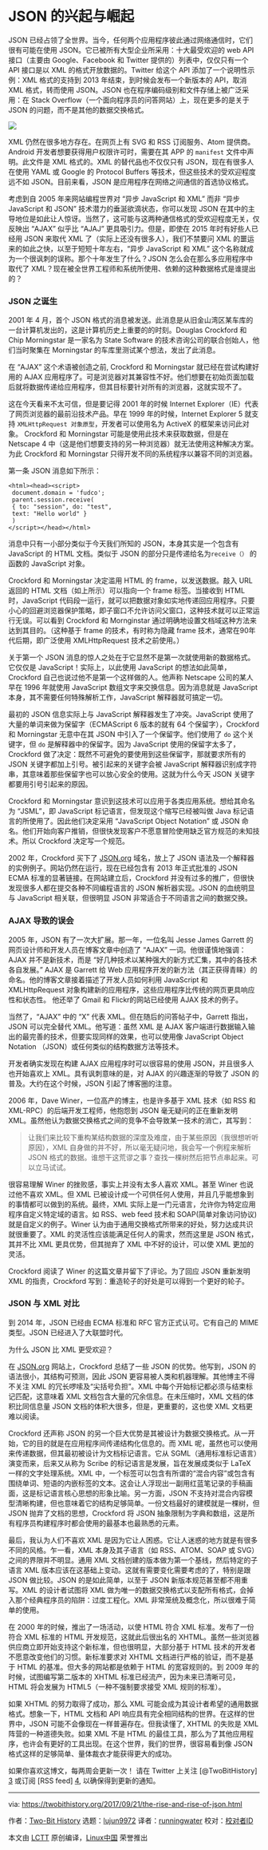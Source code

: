 [#]: collector: (lujun9972)
[#]: translator: (runningwater)
[#]: reviewer: ( )
[#]: publisher: ( )
[#]: subject: (The Rise and Rise of JSON)
[#]: via: ( https://twobithistory.org/2017/09/21/the-rise-and-rise-of-json.html)
[#]: author: (https://twobithistory.org)
[#]: url: ( )

JSON 的兴起与崛起
======
JSON 已经占领了全世界。当今，任何两个应用程序彼此通过网络通信时，它们很有可能在使用 JSON。它已被所有大型企业所采用：十大最受欢迎的 web API 接口（主要由 Google、Facebook 和 Twitter 提供的）列表中，仅仅只有一个 API 接口是以 XML 的格式开放数据的。Twitter 给这个 API 添加了一个说明性示例：XML 格式的支持到 2013 年结束，到时候会发布一个新版本的 API，取消 XML 格式，转而使用 JSON。JSON 也在程序编码级别和文件存储上被广泛采用：在 Stack Overflow（一个面向程序员的问答网站）上，现在更多的是关于 JSON 的问题，而不是其他的数据交换格式。

![][1]

XML 仍然在很多地方存在。在网页上有 SVG 和 RSS 订阅服务、Atom 提供商。Android 开发者想要获得用户权限许可时，需要在其 APP 的 `manifest`  文件中声明。此文件是 XML 格式的。XML 的替代品也不仅仅只有 JSON，现在有很多人在使用 YAML 或 Google 的 Protocol Buffers 等技术，但这些技术的受欢迎程度远不如 JSON。目前来看，JSON 是应用程序在网络之间通信的首选协议格式。
考虑到自 2005 年来网站编程世界对 “异步 JavaScript 和 XML” 而非 “异步 JavaScript 和 JSON” 技术潜力的垂涎欲滴状态，你可以发现 JSON 在其中的主导地位是如此让人惊讶。当然了，这可能与这两种通信格式的受欢迎程度无关，仅反映出 “AJAX” 似乎比 “AJAJ” 更具吸引力。但是，即使在 2015 年时有好些人已经用 JSON 来取代 XML 了（实际上还没有很多人），我们不禁要问 XML 的噩运来的如此之快，以至于短短十年左右，“异步 JavaScript 和 XML” 这个名称就成为一个很讽刺的误称。那个十年发生了什么？JSON 怎么会在那么多应用程序中取代了 XML？现在被全世界工程师和系统所使用、依赖的这种数据格式是谁提出的？

### JSON 之诞生

2001 年 4 月，首个 JSON 格式的消息被发送。此消息是从旧金山湾区某车库的一台计算机发出的，这是计算机历史上重要的的时刻。Douglas Crockford 和 Chip Morningstar 是一家名为 State Software 的技术咨询公司的联合创始人，他们当时聚集在 Morningstar 的车库里测试某个想法，发出了此消息。

在 “AJAX” 这个术语被创造之前, Crockford 和 Morningstar 就已经在尝试构建好用的 AJAX 应用程序了。可是浏览器对其兼容性不好。他们想要在初始页面加载后就将数据传递给应用程序，但其目标要针对所有的浏览器，这就实现不了。

这在今天看来不太可信，但是要记得 2001 年的时候 Internet Explorer（IE）代表了网页浏览器的最前沿技术产品。早在 1999 年的时候，Internet Explorer 5 就支持 `XMLHttpRequest 对象原型`，开发者可以使用名为 ActiveX 的框架来访问此对象。 Crockford 和 Morningstar 可能是使用此技术来获取数据，但是在 Netscape 4 中（这是他们想要支持的另一种浏览器）就无法使用这种解决方案。为此 Crockford 和 Morningstar 只得开发不同的系统程序以兼容不同的浏览器。

第一条 JSON 消息如下所示：

```
<html><head><script>
 document.domain = 'fudco';
 parent.session.receive(
 { to: "session", do: "test",
 text: "Hello world" }
 )
</script></head></html>
```

消息中只有一小部分类似于今天我们所知的 JSON，本身其实是一个包含有 JavaScript 的 HTML 文档。类似于 JSON 的部分只是传递给名为`receive（）` 的函数的 JavaScript 对象。

Crockford 和 Morningstar 决定滥用 HTML 的 frame，以发送数据。敲入 URL 返回的 HTML 文档（如上所示）可以指向一个 frame 标签。当接收到 HTML 时，JavaScript 代码段一运行，就可以把数据对象如实地传递回应用程序。只要小心的回避浏览器保护策略，即子窗口不允许访问父窗口，这种技术就可以正常运行无误。可以看到  Crockford 和 Mornginstar 通过明确地设置文档域这种方法来达到其目的。（这种基于 frame 的技术，有时称为隐藏 frame 技术，通常在90年代后期，即广泛使用 XMLHttpRequest 技术之前使用。）

关于第一个 JSON 消息的惊人之处在于它显然不是第一次就使用新的数据格式。它仅仅是 JavaScript！实际上，以此使用 JavaScript 的想法如此简单，Crockford 自己也说过他不是第一个这样做的人。他声称 Netscape 公司的某人早在 1996 年就使用 JavaScript 数组文字来交换信息。因为消息就是 JavaScript 本身，其不需要任何特殊解析工作，JavaScript 解释器就可搞定一切。

最初的 JSON 信息实际上与 JavaScript 解释器发生了冲突。JavaScript 使用了大量的单词来做为保留字（ECMAScript 6 版本的就有 64 个保留字），Crockford 和 Morningstar 无意中在其 JSON 中引入了一个保留字。他们使用了 `do` 这个关键字，但 `do` 是解释器中的保留字。因为 JavaScript 使用的保留字太多了，Crockford 做了决定：既然不可避免的要使用到这些保留字，那就要求所有的 JSON 关键字都加上引号。被引起来的关键字会被 JavaScript 解释器识别成字符串，其意味着那些保留字也可以放心安全的使用。这就为什么今天 JSON 关键字都要用引号引起来的原因。

Crockford 和 Morningstar 意识到这技术可以应用于各类应用系统。想给其命名为 “JSML”，即 JavaScript 标记语言，但发现这个缩写已经被叫做 Java 标记语言的所使用了。因此他们决定采用 “JavaScript Object Notation” 或 JSON 命名。他们开始向客户推销，但很快发现客户不愿意冒险使用缺乏官方规范的未知技术。所以 Crockford 决定写一个规范。

2002 年，Crockford 买下了 [JSON.org][2] 域名，放上了 JSON 语法及一个解释器的实例例子。网站仍然在运行，现在已经包含有 2013 年正式批准的 JSON ECMA 标准的显著链接。在网站建立后，Crockford 并没有过多的推广，但很快发现很多人都在提交各种不同编程语言的 JSON 解析器实现。JSON 的血统明显与 JavaScript 相关联，但很明显 JSON 非常适合于不同语言之间的数据交换。


### AJAX 导致的误会

2005 年，JSON 有了一次大扩展。那一年，一位名叫 Jesse James Garrett 的网页设计师和开发人员在博客文章中创造了 “AJAX” 一词。他很谨慎地强调：AJAX 并不是新技术，而是 “好几种技术以某种强大的新方式汇集，其中的各技术各自发展。” AJAX 是 Garrett 给 Web 应用程序开发的新方法（其正获得青睐）的命名。他的博客文章接着描述了开发人员如何利用 JavaScript 和 XMLHttpRequest 对象构建新的应用程序，这些应用程序比传统的网页更具响应性和状态性。 他还举了 Gmail 和 Flickr的网站已经使用 AJAX 技术的例子。

当然了，“AJAX” 中的 “X” 代表 XML。但在随后的问答帖子中，Garrett 指出，JSON 可以完全替代 XML。他写道：虽然 XML 是 AJAX 客户端进行数据输入输出的最完善的技术，但要实现同样的效果，也可以使用像 JavaScript Object Notation （JSON）或任何类似的结构数据方法等技术。 

开发者确实发现在构建 AJAX 应用程序时可以很容易的使用 JSON，并且很多人也开始喜欢上 XML。具有讽刺意味的是，对 AJAX 的兴趣逐渐的导致了 JSON 的普及。大约在这个时候，JSON 引起了博客圈的注意。

2006 年，Dave Winer，一位高产的博主，也是许多基于 XML 技术（如 RSS 和 XML-RPC）的后端开发工程师，他抱怨到 JSON 毫无疑问的正在重新发明 XML。虽然他认为数据交换格式之间的竞争不会导致某一技术的消亡，其写到：

> 让我们来比较下重构某结构数据的深度及难度，由于某些原因（我很想听听原因），XML 自身做的并不好，所以毫无疑问地，我会写一个例程来解析 JSON 格式的数据。谁想干这荒谬之事？查找一棵树然后把节点串起来。可以立马试试。

很容易理解 Winer 的挫败感，事实上并没有太多人喜欢 XML。甚至 Winer 也说过他不喜欢 XML。但 XML 已被设计成一个可供任何人使用，并且几乎能想象到的事情都可以做到的系统。最终，XML 实际上是一门元语言，允许你为特定应用程序自定义特定域的语言。如 RSS、web feed 技术和 SOAP(简单对象访问协议)就是自定义的例子。Winer 认为由于通用交换格式所带来的好处，努力达成共识就很重要了。XML 的灵活性应该能满足任何人的需求，然而这里是 JSON 格式，其并不比 XML 更具优势，但其抛弃了 XML 中不好的设计，可以使 XML 更加的灵活。

Crockford 阅读了 Winer 的这篇文章并留下了评论。为了回应 JSON 重新发明 XML 的指责，Crockford 写到：重造轮子的好处是可以得到一个更好的轮子。

### JSON 与 XML 对比

到 2014 年，JSON 已经由 ECMA 标准和 RFC 官方正式认可。它有自己的 MIME 类型。JSON 已经进入了大联盟时代。

为什么 JSON 比 XML 更受欢迎？

在 [JSON.org][2] 网站上，Crockford 总结了一些 JSON 的优势。他写到，JSON 的语法很小，其结构可预测，因此 JSON 更容易被人类和机器理解。其他博主不得不关注 XML 的冗长啰嗦及“尖括号负担”。XML 中每个开始标记都必须与结束标记匹配，这意味着 XML 文档包含大量的冗余信息。在未压缩时，XML 文档的体积比同信息量 JSON 文档的体积大很多，但是，更重要的，这也使 XML 文档更难以阅读。 

Crockford 还声称 JSON 的另一个巨大优势是其被设计为数据交换格式。从一开始，它的目的就是在应用程序间传递结构化信息的。而 XML 呢，虽然也可以使用来传递数据，但其最初被设计为文档标记语言。它从 SGML（通用标准标记语言）演变而来，后来又从称为 Scribe 的标记语言是发展，旨在发展成类似于 LaTeX 一样的文字处理系统。XML 中，一个标签可以包含有所谓的“混合内容”或包含有围绕单词、短语的内嵌标签的文本。这会让人浮现出一副用红蓝笔记录的手稿画面，这是标记语言核心思想的形象比喻。另一方面，JSON 不支持对混合内容模型清晰构建，但也意味着它的结构足够简单。一份文档最好的建模就是一棵树，但 JSON 抛弃了文档的思想，Crockford 将 JSON 抽象限制为字典和数组，这是所有程序员构建程序时都会使用的最基本也最熟悉的元素。

最后，我认为人们不喜欢 XML 是因为它让人困惑。它让人迷惑的地方就是有很多不同的风格。乍一看，XML 本身及其子语言（如 RSS、ATOM、SOAP 或 SVG）之间的界限并不明显。通用 XML 文档创建的版本做为第一个基线，然后特定的子语言 XML 版本应该在这基础上变动。这就有需要变化需要考虑的了，特别是跟 JSON 做比较。JSON 的是如此简单，以至于 JSON 新版本规范甚至都不用重写。XML 的设计者试图将 XML 做为唯一的数据交换格式以支配所有格式，会掉入那个经典程序员的陷阱：过度工程化。XML 非常笼统及概念化，所以很难于简单的使用。

在 2000 年的时候，推出了一场活动，以使 HTML 符合 XML 标准。发布了一份符合 XML 标准的 HTML 开发规范，这就此后很出名的 XHTML。虽然一些浏览器供应商立即开始支持这个新标准，但也很明显，大部分基于 HTML 技术的开发者不愿意改变他们的习惯。新标准要求对 XHTML 文档进行严格的验证，而不是基于 HTML 的基准。但大多的网站都是依赖于 HTML 的宽容规则的。到 2009 年的时候，试图编写第二版本的 XHTML 标准已经流产，因为未来已清晰可见， HTML 将会发展为 HTML5（一种不强制要求接受 XML 规则的标准）。  

如果 XHTML 的努力取得了成功，那么 XML 可能会成为其设计者希望的通用数据格式。想象一下，HTML 文档和 API 响应具有完全相同结构的世界。在这样的世界中，JSON 可能不会像现在一样普遍存在。但我读懂了, XHTML 的失败是 XML 阵营的一种道德失败。如果 XML 不是 HTML 的最佳工具，那么为了其他应用程序，也许会有更好的工具出现。在这个世界，我们的世界，很容易看到像 JSON 格式这样的足够简单、量体裁衣才能获得更大的成功。

如果你喜欢这博文，每两周会更新一次！ 请在 Twitter 上关注 [@TwoBitHistory] [3] 或订阅 [RSS feed] [4], 以确保得到更新的通知。

--------------------------------------------------------------------------------

via: https://twobithistory.org/2017/09/21/the-rise-and-rise-of-json.html

作者：[Two-Bit History][a]
选题：[lujun9972][b]
译者：[runningwater](https://github.com/runningwater)
校对：[校对者ID](https://github.com/校对者ID)

本文由 [LCTT](https://github.com/LCTT/TranslateProject) 原创编译，[Linux中国](https://linux.cn/) 荣誉推出

[a]: https://twobithistory.org
[b]: https://github.com/lujun9972
[1]: https://twobithistory.org/images/json.svg
[2]: http://JSON.org
[3]: https://twitter.com/TwoBitHistory
[4]: https://twobithistory.org/feed.xml
